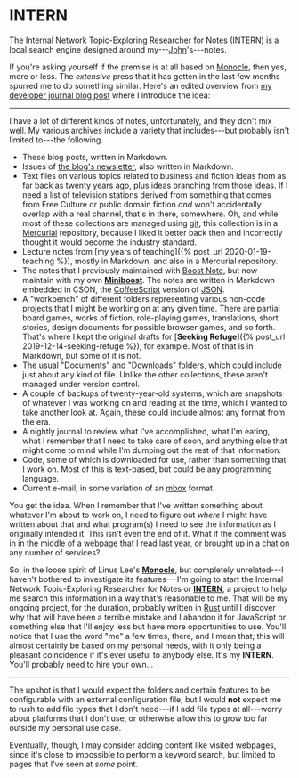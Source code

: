 # INTERN

The Internal Network Topic-Exploring Researcher for Notes (INTERN) is a local search engine designed around my---[John](https://john.colagioia.net)'s---notes.

If you're asking yourself if the premise is at all based on [Monocle](https://github.com/thesephist/monocle), then yes, more or less.  The *extensive* press that it has gotten in the last few months spurred me to do something similar.  Here's an edited overview from [my developer journal blog post](https://john.colagioia.net/blog/2021/10/04/space.html) where I introduce the idea:

* * *

I have a lot of different kinds of notes, unfortunately, and they don't mix well.  My various archives include a variety that includes---but probably isn't limited to---the following.

 * These blog posts, written in Markdown.
 * Issues of [the blog's newsletter](https://entropy-arbitrage.mailchimpsites.com/), also written in Markdown.
 * Text files on various topics related to business and fiction ideas from as far back as twenty years ago, plus ideas branching from those ideas.  If I need a list of television stations derived from something that comes from Free Culture or public domain fiction *and* won't accidentally overlap with a real channel, that's in there, somewhere.  Oh, and while most of these collections are managed using [git](https://git-scm.com/), this collection is in a [Mercurial](https://www.mercurial-scm.org/) repository, because I liked it better back then and incorrectly thought it would become the industry standard.
 * Lecture notes from [my years of teaching]({% post_url 2020-01-19-teaching %}), mostly in Markdown, and also in a Mercurial repository.
 * The notes that I previously maintained with [Boost Note](https://boostnote.io/), but now maintain with my own [**Miniboost**](https://github.com/jcolag/Miniboost).  The notes are written in Markdown embedded in CSON, the [CoffeeScript](https://en.wikipedia.org/wiki/CoffeeScript) version of [JSON](https://en.wikipedia.org/wiki/JSON).
 * A "workbench" of different folders representing various non-code projects that I might be working on at any given time.  There are partial board games, works of fiction, role-playing games, translations, short stories, design documents for possible browser games, and so forth.  That's where I kept the original drafts for [**Seeking Refuge**]({% post_url 2019-12-14-seeking-refuge %}), for example.  Most of that is in Markdown, but some of it is not.
 * The usual "Documents" and "Downloads" folders, which could include just about any kind of file.  Unlike the other collections, these aren't managed under version control.
 * A couple of backups of twenty-year-old systems, which are snapshots of whatever I was working on and reading at the time, which I wanted to take another look at.  Again, these could include almost any format from the era.
 * A nightly journal to review what I've accomplished, what I'm eating, what I remember that I need to take care of soon, and anything else that might come to mind while I'm dumping out the rest of that information.
 * Code, some of which is downloaded for use, rather than something that I work on.  Most of this is text-based, but could be any programming language.
 * Current e-mail, in some variation of an [mbox](https://en.wikipedia.org/wiki/Mbox) format.

You get the idea.  When I remember that I've written something about whatever I'm about to work on, I need to figure out *where* I might have written about that and what program(s) I need to see the information as I originally intended it.  This isn't even the end of it.  What if the comment was in in the middle of a webpage that I read last year, or brought up in a chat on any number of services?

So, in the loose spirit of Linus Lee's [**Monocle**](https://github.com/thesephist/monocle), but completely unrelated---I haven't bothered to investigate its features---I'm going to start the Internal Network Topic-Exploring Researcher for Notes or [**INTERN**](https://github.com/jcolag/intern), a project to help me search this information in a way that's reasonable to me.  That will be my ongoing project, for the duration, probably written in [Rust](https://www.rust-lang.org/) until I discover why that will have been a terrible mistake and I abandon it for JavaScript or something else that I'll enjoy less but have more opportunities to use.  You'll notice that I use the word "me" a few times, there, and I mean that; this will almost certainly be based on my personal needs, with it only being a pleasant coincidence if it's ever useful to anybody else.  It's my **INTERN**.  You'll probably need to hire your own...

* * *

The upshot is that I would expect the folders and certain features to be configurable with an external configuration file, but I would **not** expect me to rush to add file types that I don't need---if I add file types at all---worry about platforms that I don't use, or otherwise allow this to grow too far outside my personal use case.

Eventually, though, I may consider adding content like visited webpages, since it's close to impossible to perform a keyword search, but limited to pages that I've seen at *some* point.

